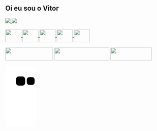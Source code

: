 
## Oi eu sou o Vitor
 <div>
  <a href="https://github.com/AmVittor">
  <img height="180em" src="https://github-readme-stats.vercel.app/api?username=AmVittor&show_icons=true&theme=tokyonight&include_all_commits=true&count_private=true"/>
  <img height="180em" src="https://github-readme-stats.vercel.app/api/top-langs/?username=AmVittor&layout=compact&langs_count=7&theme=tokyonight"/>
    
</div>
<div style="display: inline_block"><br>
  <img align="center" height="40" width="50"  src="https://cdn.jsdelivr.net/gh/devicons/devicon/icons/html5/html5-original.svg">
  <img align="center" height="40" width="50"  src="https://cdn.jsdelivr.net/gh/devicons/devicon/icons/photoshop/photoshop-plain.svg">
  <img align="center" height="40" width="50" src="https://cdn.jsdelivr.net/gh/devicons/devicon/icons/illustrator/illustrator-plain.svg">
  <img align="center" height="40" width="50" src="https://cdn.jsdelivr.net/gh/devicons/devicon/icons/figma/figma-original.svg">
  <img align="center"  height="40" width="50" src="https://cdn.jsdelivr.net/gh/devicons/devicon/icons/javascript/javascript-original.svg"> <br> <br>
  
</div>
 
  <div>
   <a  href="www.linkedin.com/in/vitor-de-andrade-moreira-0a68441a7/" target="_blank"><img src="https://img.shields.io/badge/-LinkedIn-%230077B5?style=for-the-badge&logo=linkedin&logoColor=white" target="_blank" width="150" height="40"></a> 
<a href="www.behance.net/vitoram" target="_blank"><img src="https://aleen42.github.io/badges/src/behance.svg" width="173" height="40"></a> 
  <a href="https://steamcommunity.com/id/ilikeshower" target="_blank"><img src="https://img.shields.io/badge/Steam-000000?style=for-the-badge&logo=steam&logoColor=white" width="130" height="40"></a> 


 ![Snake animation](https://github.com/AmVittor/AmVittor/blob/output/github-contribution-grid-snake.svg)

  </div>







